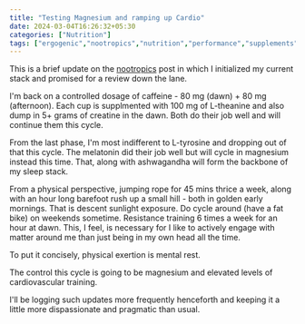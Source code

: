 ```yaml
---
title: "Testing Magnesium and ramping up Cardio"
date: 2024-03-04T16:26:32+05:30
categories: ["Nutrition"]
tags: ["ergogenic","nootropics","nutrition","performance","supplements","experiments","routine","fitness","health","circadian","sunlight","hydration","sleep","training","productivity","optimization"]
---
```


This is a brief update on the
[nootropics](https://thebitmage.com/post/nootropics-init/) post in which
I initialized my current stack and promised for a review down the
lane.  


I'm back on a controlled dosage of caffeine - 80 mg (dawn) + 80 mg
(afternoon). Each cup is supplmented with 100 mg of L-theanine and
also dump in 5+ grams of creatine in the dawn. Both do their job well
and will continue them this cycle.  

From the last phase, I'm most indifferent to L-tyrosine and dropping
out of that this cycle. The melatonin did their job well but will
cycle in magnesium instead this time. That, along with ashwagandha will
form the backbone of my sleep stack.  

From a physical perspective, jumping rope for 45 mins thrice a week,
along with an hour long barefoot rush up a small hill - both in golden
early mornings. That is descent sunlight exposure. Do cycle around
(have a fat bike) on weekends sometime. Resistance training 6 times a
week for an hour at dawn. This, I feel, is necessary for I like to
actively engage with matter around me than just being in my own head
all the time.  

To put it concisely, physical exertion is mental rest.  

The control this cycle is going to be magnesium and elevated levels of
cardiovascular training.  

I'll be logging such updates more frequently henceforth and keeping it
a little more dispassionate and pragmatic than usual.  


